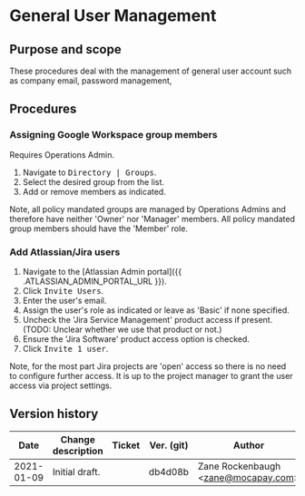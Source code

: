 # General User Management

## Purpose and scope

These procedures deal with the management of general user account such as company email, password management,

## Procedures

### Assigning Google Workspace group members

Requires <role>Operations Admin</role>.

1. Navigate to <kbd><samp>Directory</samp> | <samp>Groups</samp></kbd>.
2. Select the desired group from the list.
3. Add or remove members as indicated.

Note, all policy mandated groups are managed by <role>Operations Admins</role> and therefore have neither 'Owner' nor 'Manager' members. All policy mandated group members should have the 'Member' role.

### Add Atlassian/Jira users

1. Navigate to the [Atlassian Admin portal]({{ .ATLASSIAN_ADMIN_PORTAL_URL }}).
2. Click <kbd><samp>Invite Users</samp></kbd>.
3. Enter the user's email.
4. Assign the user's role as indicated or leave as 'Basic' if none specified.
5. Uncheck the 'Jira Service Management' product access if present. (TODO: Unclear whether we use that product or not.)
6. Ensure the 'Jira Software' product access option is checked.
7. Click <kbd><samp>Invite 1 user</samp></kbd>.

Note, for the most part Jira projects are 'open' access so there is no need to configure further access. It is up to the project manager to grant the user access via project settings.

## Version history

Date | Change description | Ticket | Ver. (git) | Author | Reviewed by
-----|--------------------|--------|------------|--------|-------------
2021-01-09 | Initial draft. | | db4d08b | Zane Rockenbaugh &lt;zane@mocapay.com&gt; |
